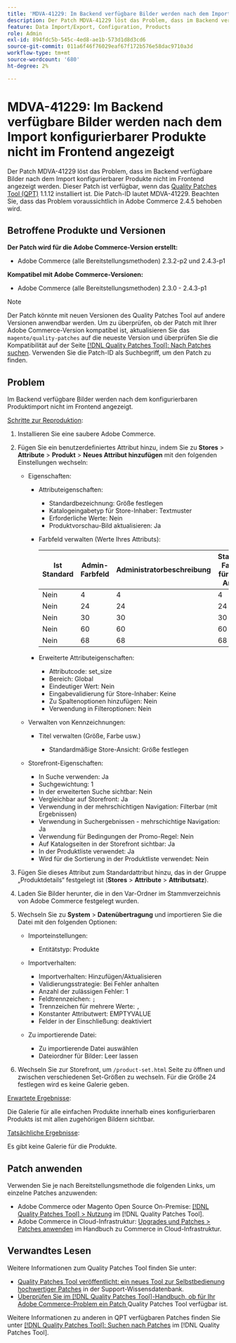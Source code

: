 ```yaml
---
title: 'MDVA-41229: Im Backend verfügbare Bilder werden nach dem Import konfigurierbarer Produkte nicht im Frontend angezeigt'
description: Der Patch MDVA-41229 löst das Problem, dass im Backend verfügbare Bilder nach dem Import konfigurierbarer Produkte nicht im Frontend angezeigt werden. Dieser Patch ist verfügbar, wenn das [Quality Patches Tool (QPT)](https://experienceleague.adobe.com/de/docs/commerce-operations/tools/quality-patches-tool/quality-patches-tool-to-self-serve-quality-patches) 1.1.12 installiert ist. Die Patch-ID lautet MDVA-41229. Beachten Sie, dass das Problem voraussichtlich in Adobe Commerce 2.4.5 behoben wird.
feature: Data Import/Export, Configuration, Products
role: Admin
exl-id: 894fdc5b-545c-4ed8-ae1b-573d1d8d3cd6
source-git-commit: 011a6f46f76029eaf67f172b576e58dac9710a3d
workflow-type: tm+mt
source-wordcount: '680'
ht-degree: 2%

---
```


# MDVA-41229: Im Backend verfügbare Bilder werden nach dem Import konfigurierbarer Produkte nicht im Frontend angezeigt

Der Patch MDVA-41229 löst das Problem, dass im Backend verfügbare Bilder nach dem Import konfigurierbarer Produkte nicht im Frontend angezeigt werden. Dieser Patch ist verfügbar, wenn das [Quality Patches Tool (QPT)](https://experienceleague.adobe.com/de/docs/commerce-operations/tools/quality-patches-tool/quality-patches-tool-to-self-serve-quality-patches) 1.1.12 installiert ist. Die Patch-ID lautet MDVA-41229. Beachten Sie, dass das Problem voraussichtlich in Adobe Commerce 2.4.5 behoben wird.

## Betroffene Produkte und Versionen

**Der Patch wird für die Adobe Commerce-Version erstellt:**

* Adobe Commerce (alle Bereitstellungsmethoden) 2.3.2-p2 und 2.4.3-p1

**Kompatibel mit Adobe Commerce-Versionen:**

* Adobe Commerce (alle Bereitstellungsmethoden) 2.3.0 - 2.4.3-p1

>[!NOTE]
>
>Der Patch könnte mit neuen Versionen des Quality Patches Tool auf andere Versionen anwendbar werden. Um zu überprüfen, ob der Patch mit Ihrer Adobe Commerce-Version kompatibel ist, aktualisieren Sie das `magento/quality-patches` auf die neueste Version und überprüfen Sie die Kompatibilität auf der Seite [[!DNL Quality Patches Tool]: Nach Patches suchen](https://experienceleague.adobe.com/de/docs/commerce-operations/tools/quality-patches-tool/quality-patches-tool-to-self-serve-quality-patches). Verwenden Sie die Patch-ID als Suchbegriff, um den Patch zu finden.

## Problem

Im Backend verfügbare Bilder werden nach dem konfigurierbaren Produktimport nicht im Frontend angezeigt.

<u>Schritte zur Reproduktion</u>:

1. Installieren Sie eine saubere Adobe Commerce.
1. Fügen Sie ein benutzerdefiniertes Attribut hinzu, indem Sie zu **Stores** > **Attribute** > **Produkt** > **Neues Attribut hinzufügen** mit den folgenden Einstellungen wechseln:

   * Eigenschaften:
      * Attributeigenschaften:

         * Standardbezeichnung: Größe festlegen
         * Katalogeingabetyp für Store-Inhaber: Textmuster
         * Erforderliche Werte: Nein
         * Produktvorschau-Bild aktualisieren: Ja

      * Farbfeld verwalten (Werte Ihres Attributs):

        | Ist Standard | Admin-Farbfeld | Administratorbeschreibung | Standard-Farbfeld für Store-Ansicht | Beschreibung der Standardspeicheransicht |
        |---|---|---|---|---|
        | Nein | 4 | 4 | 4 | 4 |
        | Nein | 24 | 24 | 24 | 24 |
        | Nein | 30 | 30 | 30 | 30 |
        | Nein | 60 | 60 | 60 | 60 |
        | Nein | 68 | 68 | 68 | 68 |

      * Erweiterte Attributeigenschaften:

         * Attributcode: set_size
         * Bereich: Global
         * Eindeutiger Wert: Nein
         * Eingabevalidierung für Store-Inhaber: Keine
         * Zu Spaltenoptionen hinzufügen: Nein
         * Verwendung in Filteroptionen: Nein

   * Verwalten von Kennzeichnungen:

      * Titel verwalten (Größe, Farbe usw.)

         * Standardmäßige Store-Ansicht: Größe festlegen

   * Storefront-Eigenschaften:

      * In Suche verwenden: Ja
      * Suchgewichtung: 1
      * In der erweiterten Suche sichtbar: Nein
      * Vergleichbar auf Storefront: Ja
      * Verwendung in der mehrschichtigen Navigation: Filterbar (mit Ergebnissen)
      * Verwendung in Suchergebnissen - mehrschichtige Navigation: Ja
      * Verwendung für Bedingungen der Promo-Regel: Nein
      * Auf Katalogseiten in der Storefront sichtbar: Ja
      * In der Produktliste verwendet: Ja
      * Wird für die Sortierung in der Produktliste verwendet: Nein

1. Fügen Sie dieses Attribut zum Standardattribut hinzu, das in der Gruppe „Produktdetails“ festgelegt ist (**Stores** > **Attribute** > **Attributsatz**).
1. Laden Sie Bilder herunter, die in den Var-Ordner im Stammverzeichnis von Adobe Commerce festgelegt wurden.
1. Wechseln Sie zu **System** > **Datenübertragung** und importieren Sie die Datei mit den folgenden Optionen:

   * Importeinstellungen:

      * Entitätstyp: Produkte

   * Importverhalten:

      * Importverhalten: Hinzufügen/Aktualisieren
      * Validierungsstrategie: Bei Fehler anhalten
      * Anzahl der zulässigen Fehler: 1
      * Feldtrennzeichen: `;`
      * Trennzeichen für mehrere Werte: `,`
      * Konstanter Attributwert: EMPTYVALUE
      * Felder in der Einschließung: deaktiviert

   * Zu importierende Datei:

      * Zu importierende Datei auswählen
      * Dateiordner für Bilder: Leer lassen

1. Wechseln Sie zur Storefront, um `/product-set.html` Seite zu öffnen und zwischen verschiedenen Set-Größen zu wechseln. Für die Größe 24 festlegen wird es keine Galerie geben.

<u>Erwartete Ergebnisse</u>:

Die Galerie für alle einfachen Produkte innerhalb eines konfigurierbaren Produkts ist mit allen zugehörigen Bildern sichtbar.

<u>Tatsächliche Ergebnisse</u>:

Es gibt keine Galerie für die Produkte.

## Patch anwenden

Verwenden Sie je nach Bereitstellungsmethode die folgenden Links, um einzelne Patches anzuwenden:

* Adobe Commerce oder Magento Open Source On-Premise: [[!DNL Quality Patches Tool] > Nutzung](/help/tools/quality-patches-tool/usage.md) im [!DNL Quality Patches Tool].
* Adobe Commerce in Cloud-Infrastruktur: [Upgrades und Patches > Patches anwenden](https://experienceleague.adobe.com/docs/commerce-cloud-service/user-guide/develop/upgrade/apply-patches.html?lang=de) im Handbuch zu Commerce in Cloud-Infrastruktur.

## Verwandtes Lesen

Weitere Informationen zum Quality Patches Tool finden Sie unter:

* [Quality Patches Tool veröffentlicht: ein neues Tool zur Selbstbedienung hochwertiger Patches](https://experienceleague.adobe.com/de/docs/commerce-operations/tools/quality-patches-tool/quality-patches-tool-to-self-serve-quality-patches) in der Support-Wissensdatenbank.
* [Überprüfen Sie im [!DNL Quality Patches Tool]-Handbuch, ob für Ihr Adobe Commerce-Problem ein Patch ](/help/tools/quality-patches-tool/patches-available-in-qpt/check-patch-for-magento-issue-with-magento-quality-patches.md) Quality Patches Tool verfügbar ist.

Weitere Informationen zu anderen in QPT verfügbaren Patches finden Sie unter [[!DNL Quality Patches Tool]: Suchen nach Patches](https://experienceleague.adobe.com/tools/commerce-quality-patches/index.html?lang=de) im [!DNL Quality Patches Tool].
